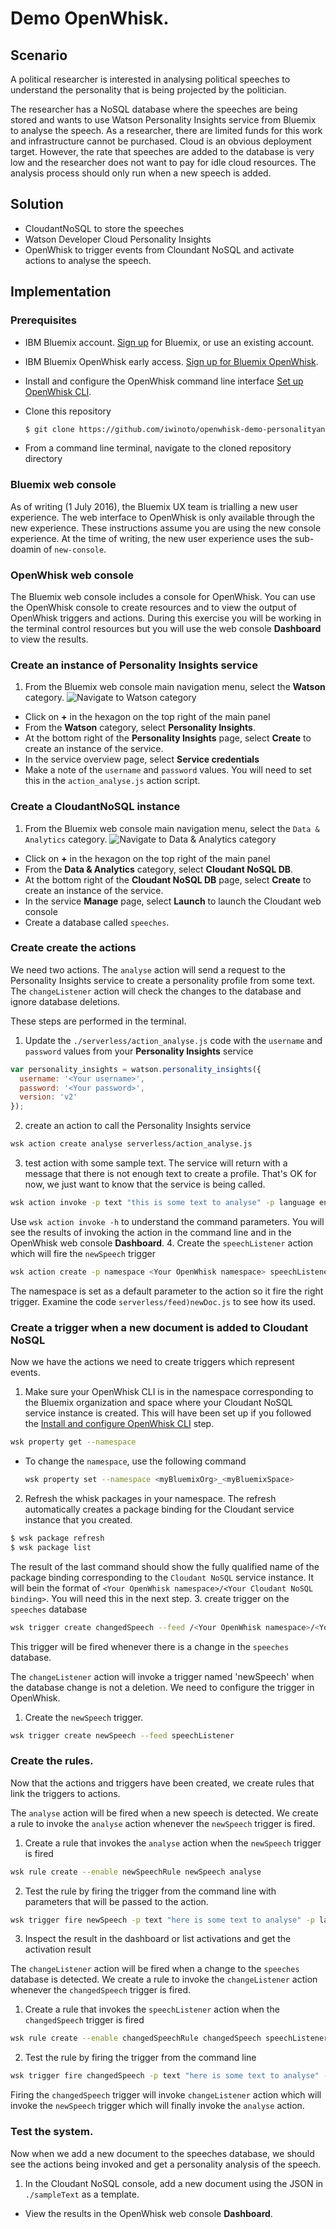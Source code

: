 # Demo OpenWhisk.
## Scenario
A political researcher is interested in analysing political speeches to understand the personality that is being projected by the politician.

The researcher has a NoSQL database where the speeches are being stored and wants to use Watson Personality Insights service from Bluemix to analyse the speech. As a researcher, there are limited funds for this work and infrastructure cannot be purchased. Cloud is an obvious deployment target. However, the rate that speeches are added to the database is very low and the researcher does not want to pay for idle cloud resources. The analysis process should only run when a new speech is added.

## Solution
* CloudantNoSQL to store the speeches
* Watson Developer Cloud Personality Insights
* OpenWhisk to trigger events from Cloundant NoSQL and activate actions to analyse the speech.

## Implementation

### Prerequisites
* IBM Bluemix account. [Sign up](https://console.ng.bluemix.net/registration) for Bluemix, or use an existing account.
* IBM Bluemix OpenWhisk early access. [Sign up for Bluemix OpenWhisk](https://new-console.ng.bluemix.net/openwhisk).
* Install and configure the OpenWhisk command line interface [Set up OpenWhisk CLI](https://new-console.ng.bluemix.net/openwhisk/cli).
* Clone this repository

  ```bash
  $ git clone https://github.com/iwinoto/openwhisk-demo-personalityanalysis.git
  ```

* From a command line terminal, navigate to the cloned repository directory

### Bluemix web console
As of writing (1 July 2016), the Bluemix UX team is trialling a new user experience. The web interface to OpenWhisk is only available through the new experience. These instructions assume you are using the new console experience. At the time of writing, the new user experience uses the sub-doamin of `new-console`.

### OpenWhisk web console
The Bluemix web console includes a console for OpenWhisk. You can use the OpenWhisk console to create resources and to view the output of OpenWhisk triggers and actions. During this exercise you will be working in the terminal control resources but you will use the web console **Dashboard** to view the results.

### Create an instance of Personality Insights service
1. From the Bluemix web console main navigation menu, select the **Watson** category.
   ![Navigate to **Watson** category](./images/nav-category-watson.png)
* Click on **+** in the hexagon on the top right of the main panel
* From the **Watson** category, select **Personality Insights**.
* At the bottom right of the **Personality Insights** page, select **Create** to create an instance of the service.
* In the service overview page, select **Service credentials**
* Make a note of the `username` and `password` values. You will need to set this in the `action_analyse.js` action script.

### Create a CloudantNoSQL instance
1. From the Bluemix web console main navigation menu, select the `Data & Analytics` category.
  ![Navigate to `Data & Analytics` category](./images/nav-category-DataAnalytics.png)
* Click on **+** in the hexagon on the top right of the main panel
* From the **Data & Analytics** category, select **Cloudant NoSQL DB**.
* At the bottom right of the **Cloudant NoSQL DB** page, select **Create** to create an instance of the service.
* In the service **Manage** page, select **Launch** to launch the Cloudant web console
* Create a database called `speeches`.

### Create create the actions
We need two actions. The `analyse` action will send a request to the Personality Insights service to create a personality profile from some text. The `changeListener` action will check the changes to the database and ignore database deletions.

These steps are performed in the terminal.

1. Update the `./serverless/action_analyse.js` code with the `username` and `password` values from your **Personality Insights** service

  ```javascript
  var personality_insights = watson.personality_insights({
    username: '<Your username>',
    password: '<Your password>',
    version: 'v2'
  });
  ```

2. create an action to call the Personality Insights service

  ```bash
  wsk action create analyse serverless/action_analyse.js
  ```

3. test action with some sample text. The service will return with a message that there is not enough text to create a profile. That's OK for now, we just want to know that the service is being called.


  ```bash
  wsk action invoke -p text "this is some text to analyse" -p language en -b -r analyse
  ```

  Use `wsk action invoke -h` to understand the command parameters.
  You will see the results of invoking the action in the command line and in the OpenWhisk web console **Dashboard**.
4. Create the `speechListener` action which will fire the `newSpeech` trigger

  ```bash
  wsk action create -p namespace <Your OpenWhisk namespace> speechListener serverless/feed_newDoc.js
  ```

  The namespace is set as a default parameter to the action so it fire the right trigger. Examine the code `serverless/feed)newDoc.js` to see how its used.

### Create a trigger when a new document is added to Cloudant NoSQL
Now we have the actions we need to create triggers which represent events.

1. Make sure your OpenWhisk CLI is in the namespace corresponding to the Bluemix organization and space where your Cloudant NoSQL service instance is created. This will have been set up if you followed the [Install and configure OpenWhisk CLI](https://new-console.ng.bluemix.net/openwhisk/cli) step.

  ```bash
  wsk property get --namespace
  ```

  * To change the `namespace`, use the following command

    ```bash
    wsk property set --namespace <myBluemixOrg>_<myBluemixSpace>
    ```

2. Refresh the whisk packages in your namespace. The refresh automatically creates a package binding for the Cloudant service instance that you created.

  ```bash
  $ wsk package refresh
  $ wsk package list
  ```

  The result of the last command should show the fully qualified name of the package binding corresponding to the `Cloudant NoSQL` service instance. It will bein the format of `<Your OpenWhisk namespace>/<Your Cloudant NoSQL binding>`. You will need this in the next step.
3. create trigger on the `speeches` database

  ```bash
  wsk trigger create changedSpeech --feed /<Your OpenWhisk namespace>/<Your Cloudant NoSQL binding>/changes --param dbname speeches --param includeDoc true
  ```

  This trigger will be fired whenever there is a change in the `speeches` database.

The `changeListener` action will invoke a trigger named 'newSpeech' when the database change is not a deletion. We need to configure the trigger in OpenWhisk.

1. Create the `newSpeech` trigger.

  ```bash
  wsk trigger create newSpeech --feed speechListener
  ```

### Create the rules.
Now that the actions and triggers have been created, we create rules that link the triggers to actions.

The `analyse` action will be fired when a new speech is detected. We create a rule to invoke the `analyse` action whenever the `newSpeech` trigger is fired.

1. Create a rule that invokes the `analyse` action when the `newSpeech` trigger is fired

  ```bash
  wsk rule create --enable newSpeechRule newSpeech analyse
  ```

2. Test the rule by firing the trigger from the command line with parameters that will be passed to the action.

  ```bash
  wsk trigger fire newSpeech -p text "here is some text to analyse" -p language en
  ```

3. Inspect the result in the dashboard or list activations and get the activation result

The `changeListener` action will be fired when a change to the `speeches` database is detected. We create a rule to invoke the `changeListener` action whenever the `changedSpeech` trigger is fired.

1. Create a rule that invokes the `speechListener` action when the `changedSpeech` trigger is fired

  ```bash
  wsk rule create --enable changedSpeechRule changedSpeech speechListener
  ```

2. Test the rule by firing the trigger from the command line

  ```bash
  wsk trigger fire changedSpeech -p text "here is some text to analyse" -p language en
  ```

  Firing the `changedSpeech` trigger will invoke `changeListener` action which will invoke the `newSpeech` trigger which will finally invoke the `analyse` action.

### Test the system.
Now when we add a new document to the speeches database, we should see the actions being invoked and get a personality analysis of the speech.

1. In the Cloudant NoSQL console, add a new document using the JSON in `./sampleText` as a template.
* View the results in the OpenWhisk web console **Dashboard**.
